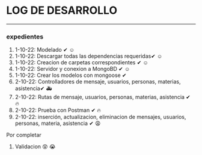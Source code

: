 # LOG DE DESARROLLO
 ---
### **expedientes**
1. 1-10-22: Modelado ✔ :relaxed:
2. 1-10-22: Descargar todas las dependencias requeridas✔ :relaxed:
3. 1-10-22: Creacion de carpetas correspondientes ✔ :relaxed:
4. 1-10-22: Servidor y conexion a MongoBD ✔ :relaxed:
5. 1-10-22: Crear los modelos con mongoose ✔ 
6. 2-10-22: Controlladores de mensaje, usuarios, personas, materias, asistencia✔ :ambulance:
7. 2-10-22: Rutas de mensaje, usuarios, personas, materias, asistencia ✔ :fire:
8. 2-10-22: Prueba con Postman ✔ :fire:
9. 2-10-22: inserción, actualizacion, eliminacion de mensajes, usuarios, personas, materia, asistencia ✔ :weary:


Por completar
1. Validacion :dizzy_face: :sob:


